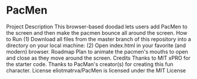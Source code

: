 <h1>PacMen</h1>
Project Description
This browser-based doodad lets users add PacMen to the screen and then make the pacmen bounce all around the screen.
How to Run
(1) Download all files from the master branch of this repository into a directory on your local machine:
(2) Open index.html in your favorite (and modern) browser.
Roadmap
Plan to animate the pacmen's mouths to open and close as they move around the screen.
Credits
Thanks to MIT xPRO for the starter code. Thanks to PacMan's creator(s) for creating this fun character.
License
eliotmatrva/PacMen is licensed under the MIT License
